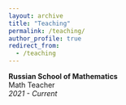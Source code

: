 ```yaml
---
layout: archive
title: "Teaching"
permalink: /teaching/
author_profile: true
redirect_from:
  - /teaching
---
```


**Russian School of Mathematics**  
Math Teacher  
*2021 - Current*